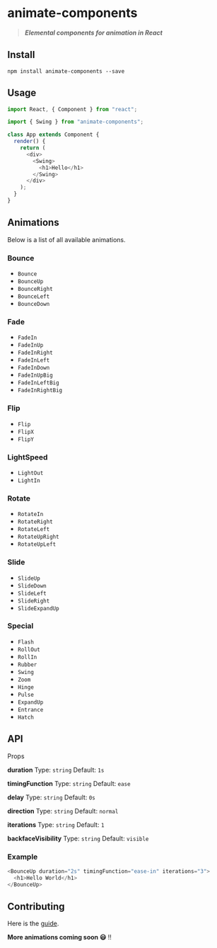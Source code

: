 # animate-components

> ***Elemental components for animation in React***

## Install
```
npm install animate-components --save
```

## Usage
```javascript
import React, { Component } from "react";

import { Swing } from "animate-components";

class App extends Component {
  render() {
    return (
      <div>
        <Swing>
          <h1>Hello</h1>
        </Swing>
      </div>
    );
  }
}
```

## Animations
Below is a list of all available animations.

### Bounce
* `Bounce`
* `BounceUp`
* `BounceRight`
* `BounceLeft`
* `BounceDown`

### Fade
* `FadeIn`
* `FadeInUp`
* `FadeInRight`
* `FadeInLeft`
* `FadeInDown`
* `FadeInUpBig`
* `FadeInLeftBig`
* `FadeInRightBig`

### Flip
* `Flip`
* `FlipX`
* `FlipY`

### LightSpeed
* `LightOut`
* `LightIn`

### Rotate
* `RotateIn`
* `RotateRight`
* `RotateLeft`
* `RotateUpRight`
* `RotateUpLeft`

### Slide
* `SlideUp`
* `SlideDown`
* `SlideLeft`
* `SlideRight`
* `SlideExpandUp`

### Special
* `Flash`
* `RollOut`
* `RollIn`
* `Rubber`
* `Swing`
* `Zoom`
* `Hinge`
* `Pulse`
* `ExpandUp`
* `Entrance`
* `Hatch`

## API

Props

**duration**
Type: `string`
Default: `1s`

**timingFunction**
Type: `string`
Default: `ease`

**delay**
Type: `string`
Default: `0s`

**direction**
Type: `string`
Default: `normal`

**iterations**
Type: `string`
Default: `1`

**backfaceVisibility**
Type: `string`
Default: `visible`

### Example
```javascript
<BounceUp duration="2s" timingFunction="ease-in" iterations="3">
  <h1>Hello World</h1>
</BounceUp>
```

## Contributing
Here is the [guide]().
<br/>

**More animations coming soon 😃** !!
